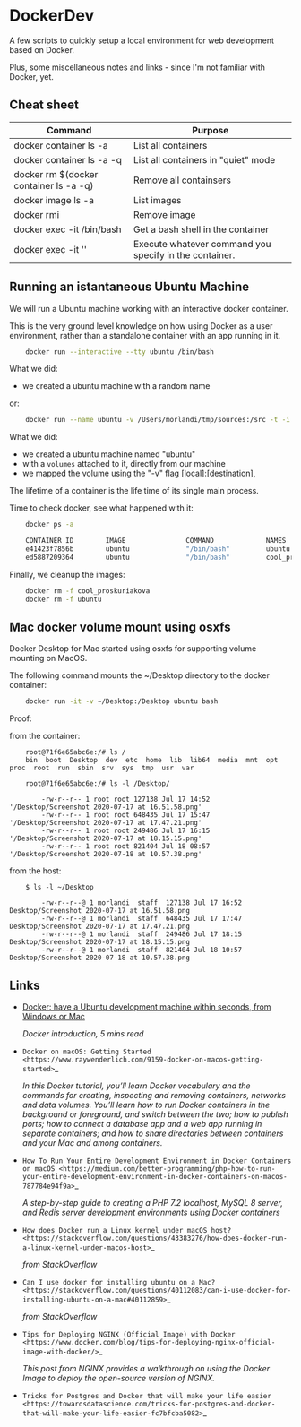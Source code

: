# DockerDev

A few scripts to quickly setup a local environment for web development based on Docker.

Plus, some miscellaneous notes and links - since I'm not familiar with Docker, yet.



## Cheat sheet

| Command | Purpose |
|---|---|
| docker container ls -a                                | List all containers |
| docker container ls -a -q                             | List all containers in "quiet" mode |
| docker rm $(docker container ls -a -q)                | Remove all containsers |
| docker image ls -a                                    | List images |
| docker rmi <image name>                               | Remove image |
| docker exec -it <container name> /bin/bash            | Get a bash shell in the container |
| docker exec -it <container name> '<command>'          | Execute whatever command you specify in the container. |


## Running an istantaneous Ubuntu Machine

We will run a Ubuntu machine working with an interactive docker container.

This is the very ground level knowledge on how using Docker as a user environment,
rather than a standalone container with an app running in it.

```bash
    docker run --interactive --tty ubuntu /bin/bash
```

What we did:

- we created a ubuntu machine with a random name


or:

```bash
    docker run --name ubuntu -v /Users/morlandi/tmp/sources:/src -t -i ubuntu /bin/bash
```

What we did:

- we created a ubuntu machine named "ubuntu"
- with a `volumes` attached to it, directly from our machine
- we mapped the volume using the "-v" flag [local]:[destination],


The lifetime of a container is the life time of its single main process.

Time to check docker, see what happened with it:

```bash
    docker ps -a

    CONTAINER ID        IMAGE               COMMAND             NAMES
    e41423f7856b        ubuntu              "/bin/bash"         ubuntu
    ed5887209364        ubuntu              "/bin/bash"         cool_proskuriakova
```

Finally, we cleanup the images:

```bash
    docker rm -f cool_proskuriakova
    docker rm -f ubuntu
```

## Mac docker volume mount using osxfs

Docker Desktop for Mac started using osxfs for supporting volume mounting on MacOS.

The following command mounts the ~/Desktop directory to the docker container:

```bash
    docker run -it -v ~/Desktop:/Desktop ubuntu bash
```

Proof:

from the container:

```
    root@71f6e65abc6e:/# ls /
    bin  boot  Desktop  dev  etc  home  lib  lib64  media  mnt  opt  proc  root  run  sbin  srv  sys  tmp  usr  var

    root@71f6e65abc6e:/# ls -l /Desktop/

        -rw-r--r-- 1 root root 127138 Jul 17 14:52 '/Desktop/Screenshot 2020-07-17 at 16.51.58.png'
        -rw-r--r-- 1 root root 648435 Jul 17 15:47 '/Desktop/Screenshot 2020-07-17 at 17.47.21.png'
        -rw-r--r-- 1 root root 249486 Jul 17 16:15 '/Desktop/Screenshot 2020-07-17 at 18.15.15.png'
        -rw-r--r-- 1 root root 821404 Jul 18 08:57 '/Desktop/Screenshot 2020-07-18 at 10.57.38.png'
```

from the host:

```
    $ ls -l ~/Desktop

        -rw-r--r--@ 1 morlandi  staff  127138 Jul 17 16:52 Desktop/Screenshot 2020-07-17 at 16.51.58.png
        -rw-r--r--@ 1 morlandi  staff  648435 Jul 17 17:47 Desktop/Screenshot 2020-07-17 at 17.47.21.png
        -rw-r--r--@ 1 morlandi  staff  249486 Jul 17 18:15 Desktop/Screenshot 2020-07-17 at 18.15.15.png
        -rw-r--r--@ 1 morlandi  staff  821404 Jul 18 10:57 Desktop/Screenshot 2020-07-18 at 10.57.38.png
```

## Links

- [Docker: have a Ubuntu development machine within seconds, from Windows or Mac](https://medium.com/@hudsonmendes/docker-have-a-ubuntu-development-machine-within-seconds-from-windows-or-mac-fd2f30a338e4)

    *Docker introduction, 5 mins read*

- `Docker on macOS: Getting Started <https://www.raywenderlich.com/9159-docker-on-macos-getting-started>`_

    *In this Docker tutorial, you’ll learn Docker vocabulary and the commands for creating, inspecting and removing containers, networks and data volumes. You’ll learn how to run Docker containers in the background or foreground, and switch between the two; how to publish ports; how to connect a database app and a web app running in separate containers; and how to share directories between containers and your Mac and among containers.*

- `How To Run Your Entire Development Environment in Docker Containers on macOS <https://medium.com/better-programming/php-how-to-run-your-entire-development-environment-in-docker-containers-on-macos-787784e94f9a>`_

    *A step-by-step guide to creating a PHP 7.2 localhost, MySQL 8 server, and Redis server development environments using Docker containers*

- `How does Docker run a Linux kernel under macOS host? <https://stackoverflow.com/questions/43383276/how-does-docker-run-a-linux-kernel-under-macos-host>`_

    *from StackOverflow*

- `Can I use docker for installing ubuntu on a Mac? <https://stackoverflow.com/questions/40112083/can-i-use-docker-for-installing-ubuntu-on-a-mac#40112859>`_

    *from StackOverflow*

- `Tips for Deploying NGINX (Official Image) with Docker <https://www.docker.com/blog/tips-for-deploying-nginx-official-image-with-docker/>`_

    *This post from NGINX provides a walkthrough on using the Docker Image to deploy the open-source version of NGINX.*

- `Tricks for Postgres and Docker that will make your life easier <https://towardsdatascience.com/tricks-for-postgres-and-docker-that-will-make-your-life-easier-fc7bfcba5082>`_

